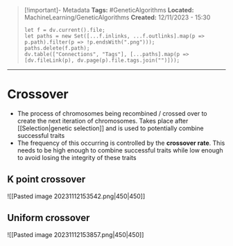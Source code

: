 > [!important]- Metadata
> **Tags:** #GeneticAlgorithms 
> **Located:** MachineLearning/GeneticAlgorithms
> **Created:** 12/11/2023 - 15:30
> ```dataviewjs
> let f = dv.current().file;
> let paths = new Set([...f.inlinks, ...f.outlinks].map(p => p.path).filter(p => !p.endsWith(".png")));
> paths.delete(f.path);
> dv.table(["Connections", "Tags"], [...paths].map(p => [dv.fileLink(p), dv.page(p).file.tags.join("")]));
> ```

___
# Crossover
- The process of chromosomes being recombined / crossed over to create the next iteration of chromosomes. Takes place after [[Selection|genetic selection]] and is used to potentially combine successful traits
- The frequency of this occurring is controlled by the **crossover rate**. This needs to be high enough to combine successful traits while low enough to avoid losing the integrity of these traits
## K point crossover 

![[Pasted image 20231112153542.png|450|450]]
## Uniform crossover

![[Pasted image 20231112153857.png|450|450]]